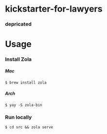 # kickstarter-for-lawyers
### depricated

# Usage
### Install Zola
##### Mac
`$ brew install zola`
##### Arch
`$ yay -S zola-bin`

### Run locally
`$ cd src && zola serve`
